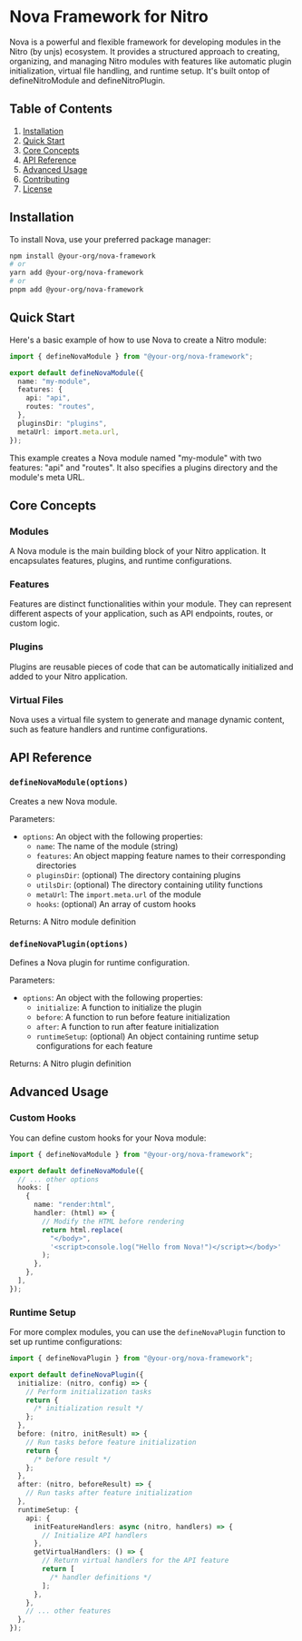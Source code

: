 # Nova Framework for Nitro

Nova is a powerful and flexible framework for developing modules in the Nitro (by unjs) ecosystem. It provides a structured approach to creating, organizing, and managing Nitro modules with features like automatic plugin initialization, virtual file handling, and runtime setup. It's built ontop of defineNitroModule and defineNitroPlugin.

## Table of Contents

1. [Installation](#installation)
2. [Quick Start](#quick-start)
3. [Core Concepts](#core-concepts)
4. [API Reference](#api-reference)
5. [Advanced Usage](#advanced-usage)
6. [Contributing](#contributing)
7. [License](#license)

## Installation

To install Nova, use your preferred package manager:

```bash
npm install @your-org/nova-framework
# or
yarn add @your-org/nova-framework
# or
pnpm add @your-org/nova-framework
```

## Quick Start

Here's a basic example of how to use Nova to create a Nitro module:

```typescript
import { defineNovaModule } from "@your-org/nova-framework";

export default defineNovaModule({
  name: "my-module",
  features: {
    api: "api",
    routes: "routes",
  },
  pluginsDir: "plugins",
  metaUrl: import.meta.url,
});
```

This example creates a Nova module named "my-module" with two features: "api" and "routes". It also specifies a plugins directory and the module's meta URL.

## Core Concepts

### Modules

A Nova module is the main building block of your Nitro application. It encapsulates features, plugins, and runtime configurations.

### Features

Features are distinct functionalities within your module. They can represent different aspects of your application, such as API endpoints, routes, or custom logic.

### Plugins

Plugins are reusable pieces of code that can be automatically initialized and added to your Nitro application.

### Virtual Files

Nova uses a virtual file system to generate and manage dynamic content, such as feature handlers and runtime configurations.

## API Reference

### `defineNovaModule(options)`

Creates a new Nova module.

Parameters:

- `options`: An object with the following properties:
  - `name`: The name of the module (string)
  - `features`: An object mapping feature names to their corresponding directories
  - `pluginsDir`: (optional) The directory containing plugins
  - `utilsDir`: (optional) The directory containing utility functions
  - `metaUrl`: The `import.meta.url` of the module
  - `hooks`: (optional) An array of custom hooks

Returns: A Nitro module definition

### `defineNovaPlugin(options)`

Defines a Nova plugin for runtime configuration.

Parameters:

- `options`: An object with the following properties:
  - `initialize`: A function to initialize the plugin
  - `before`: A function to run before feature initialization
  - `after`: A function to run after feature initialization
  - `runtimeSetup`: (optional) An object containing runtime setup configurations for each feature

Returns: A Nitro plugin definition

## Advanced Usage

### Custom Hooks

You can define custom hooks for your Nova module:

```typescript
import { defineNovaModule } from "@your-org/nova-framework";

export default defineNovaModule({
  // ... other options
  hooks: [
    {
      name: "render:html",
      handler: (html) => {
        // Modify the HTML before rendering
        return html.replace(
          "</body>",
          '<script>console.log("Hello from Nova!")</script></body>'
        );
      },
    },
  ],
});
```

### Runtime Setup

For more complex modules, you can use the `defineNovaPlugin` function to set up runtime configurations:

```typescript
import { defineNovaPlugin } from "@your-org/nova-framework";

export default defineNovaPlugin({
  initialize: (nitro, config) => {
    // Perform initialization tasks
    return {
      /* initialization result */
    };
  },
  before: (nitro, initResult) => {
    // Run tasks before feature initialization
    return {
      /* before result */
    };
  },
  after: (nitro, beforeResult) => {
    // Run tasks after feature initialization
  },
  runtimeSetup: {
    api: {
      initFeatureHandlers: async (nitro, handlers) => {
        // Initialize API handlers
      },
      getVirtualHandlers: () => {
        // Return virtual handlers for the API feature
        return [
          /* handler definitions */
        ];
      },
    },
    // ... other features
  },
});
```
